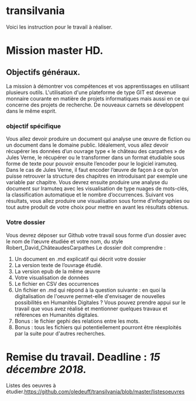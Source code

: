 # transilvania
Voici les instruction pour le travail à réaliser. <!--  consignes-->

# Mission master HD.
## Objectifs généraux.
La mission à démontrer vos compétences et vos apprentissages en utilisant plusieurs outils.
L'utilisation d'une plateforme de type GIT est devenue monnaire courante en matière de projets informatiques mais aussi en ce qui concerne des projets de recherche.
De nouveaux carnets se développent dans le même esprit.

### objectif spécifique
Vous allez devoir produire un document qui analyse une œuvre de fiction ou un document dans le domaine public.
Idéalement, vous allez devoir récupérer les données d’un ouvrage type « le château des carpathes » de Jules Verne, le récupérer ou le transformer dans un format étudiable sous forme de texte pour pouvoir ensuite l’encoder pour le logiciel iramuteq.
Dans le cas de Jules Verne, il faut encoder l’œuvre de façon à ce qu’on puisse retrouver la structure des chapitres en introduisant par exemple une variable par chapitre.
Vous devrez ensuite produire une analyse du document sur Iramuteq avec les visualisation de type nuages de mots-clés, la classification automatique et le nombre d’occurrences.
Suivant vos résultats, vous allez produire une visualisation sous forme d’infographies ou tout autre produit de votre choix pour mettre en avant les résultats obtenus.
### Votre dossier
Vous devrez déposer sur Github votre travail sous forme d’un dossier avec le nom de l’œuvre étudiée et votre nom, du style Robert_David_ChâteaudesCarpathes
Le dossier doit comprendre :
1. Un document en .md explicatif qui décrit votre dossier
2. La version texte de l’ouvrage étudié.
3. La version epub de la même œuvre
4. Votre visualisation de données
5. Le fichier en CSV des occurrences
6. Un fichier en .md qui répond à la question suivante : en quoi la digitalisation de l'oeuvre permet-elle d'envisager de nouvelles possibilités en Humanités Digitales ? Vous pouvez prendre appui sur le travail que vous avez réalisé et mentionner quelques travaux et références en Humanités digitales.
7. Bonus : le fichier gephi des relations entre les mots.
8. Bonus : tous les fichiers qui potentiellement pourront être réexploités par la suite pour d'autres recherches.

# Remise du travail. Deadline : *15 décembre 2018.*

Listes des oeuvres à étudier.https://github.com/oledeuff/transilvania/blob/master/listesoeuvres
